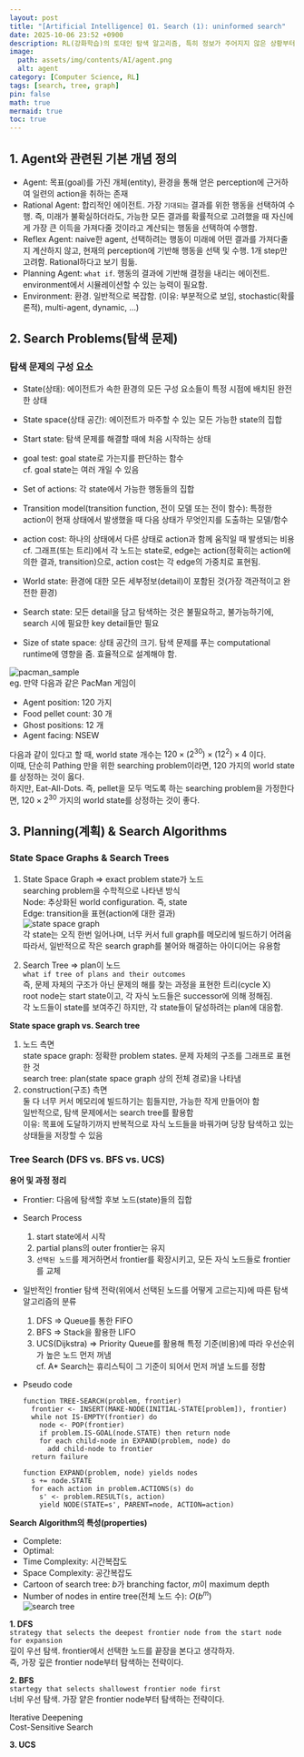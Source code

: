 ```yaml
---
layout: post
title: "[Artificial Intelligence] 01. Search (1): uninformed search"
date: 2025-10-06 23:52 +0900
description: RL(강화학습)의 토대인 탐색 알고리즘, 특히 정보가 주어지지 않은 상황부터 다룹니다.
image:
  path: assets/img/contents/AI/agent.png
  alt: agent
category: [Computer Science, RL]
tags: [search, tree, graph]
pin: false
math: true
mermaid: true
toc: true
---  
```


## 1. Agent와 관련된 기본 개념 정의  
- Agent: 목표(goal)를 가진 개체(entity), 환경을 통해 얻은 perception에 근거하여 일련의 action을 취하는 존재  
- Rational Agent: 합리적인 에이전트. 가장 `기대되는` 결과를 위한 행동을 선택하여 수행. 즉, 미래가 불확실하더라도, 가능한 모든 결과를 확률적으로 고려했을 때 자신에게 가장 큰 이득을 가져다줄 것이라고 계산되는 행동을 선택하여 수행함.  
- Reflex Agent: naive한 agent, 선택하려는 행동이 미래에 어떤 결과를 가져다줄 지 계산하지 않고, 현재의 perception에 기반해 행동을 선택 및 수행. 1개 step만 고려함. Rational하다고 보기 힘듦.  
- Planning Agent: `what if`. 행동의 결과에 기반해 결정을 내리는 에이전트. environment에서 시뮬레이션할 수 있는 능력이 필요함.  
- Environment: 환경. 일반적으로 복잡함. (이유: 부분적으로 보임, stochastic(확률론적), multi-agent, dynamic, ...)  

## 2. Search Problems(탐색 문제)  
### 탐색 문제의 구성 요소  
- State(상태): 에이전트가 속한 환경의 모든 구성 요소들이 특정 시점에 배치된 완전한 상태  
- State space(상태 공간): 에이전트가 마주할 수 있는 모든 가능한 state의 집합   
- Start state: 탐색 문제를 해결할 때에 처음 시작하는 상태  
- goal test: goal state로 가는지를 판단하는 함수  
cf. goal state는 여러 개일 수 있음  

- Set of actions: 각 state에서 가능한 행동들의 집합  
- Transition model(transition function, 전이 모델 또는 전이 함수): 특정한 action이 현재 상태에서 발생했을 때 다음 상태가 무엇인지를 도출하는 모델/함수   
- action cost: 하나의 상태에서 다른 상태로 action과 함께 움직일 때 발생되는 비용  
cf. 그래프(또는 트리)에서 각 노드는 state로, edge는 action(정확히는 action에 의한 결과, transition)으로, action cost는 각 edge의 가중치로 표현됨.  

- World state: 환경에 대한 모든 세부정보(detail)이 포함된 것(가장 객관적이고 완전한 환경)  
- Search state: 모든 detail을 담고 탐색하는 것은 불필요하고, 불가능하기에, search 시에 필요한 key detail들만 필요  
- Size of state space: 상태 공간의 크기. 탐색 문제를 푸는 computational runtime에 영향을 줌. 효율적으로 설계해야 함.  

![pacman_sample](assets/img/contents/AI/pacman_sample.png)  
eg. 만약 다음과 같은 PacMan 게임이  
- Agent position: 120 가지  
- Food pellet count: 30 개  
- Ghost positions: 12 개  
- Agent facing: NSEW  

다음과 같이 있다고 할 때, world state 개수는 $120 \times (2^{30}) \times (12^2) \times 4$ 이다.  
이때, 단순히 Pathing 만을 위한 searching problem이라면, 120 가지의 world state를 상정하는 것이 옳다.  
하지만, Eat-All-Dots. 즉, pellet을 모두 먹도록 하는 searching problem을 가정한다면, $120 \times 2^{30}$ 가지의 world state를 상정하는 것이 좋다.  

## 3. Planning(계획) & Search Algorithms  
### State Space Graphs & Search Trees  
1. State Space Graph => exact problem state가 노드  
  searching problem을 수학적으로 나타낸 방식  
  Node: 추상화된 world configuration. 즉, state  
  Edge: transition을 표현(action에 대한 결과)  
  ![state space graph](assets/img/contents/AI/state_space_graph.png)   
  각 state는 오직 한번 일어나며, 너무 커서 full graph를 메모리에 빌드하기 어려움  
  따라서, 일반적으로 작은 search graph를 불어와 해결하는 아이디어는 유용함  

2. Search Tree => plan이 노드  
  `what if tree of plans and their outcomes`  
  즉, 문제 자체의 구조가 아닌 문제의 해를 찾는 과정을 표현한 트리(cycle X)  
  root node는 start state이고, 각 자식 노드들은 successor에 의해 정해짐.  
  각 노드들이 state를 보여주긴 하지만, 각 state들이 달성하려는 plan에 대응함.  

**State space graph vs. Search tree**  
1. 노드 측면  
  state space graph: 정확한 problem states. 문제 자체의 구조를 그래프로 표현한 것  
  search tree: plan(state space graph 상의 전체 경로)을 나타냄  
2. construction(구조) 측면  
  둘 다 너무 커서 메모리에 빌드하기는 힘들지만, 가능한 작게 만들어야 함  
  일반적으로, 탐색 문제에서는 search tree를 활용함  
  이유: 목표에 도달하기까지 반복적으로 자식 노드들을 바꿔가며 당장 탐색하고 있는 상태들을 저장할 수 있음  

### Tree Search (DFS vs. BFS vs. UCS)  
**용어 및 과정 정리**  
- Frontier: 다음에 탐색할 후보 노드(state)들의 집합  
- Search Process  
  1. start state에서 시작
  2. partial plans의 outer frontier는 유지  
  3. `선택된 노드`를 제거하면서 frontier를 확장시키고, 모든 자식 노드들로 frontier를 교체  
- 일반적인 frontier 탐색 전략(위에서 선택된 노드를 어떻게 고르는지)에 따른 탐색 알고리즘의 분류  
  1. DFS => Queue를 통한 FIFO  
  2. BFS => Stack을 활용한 LIFO  
  3. UCS(Dijkstra) => Priority Queue를 활용해 특정 기준(비용)에 따라 우선순위가 높은 노드 먼저 꺼냄  
  cf. A* Search는 휴리스틱이 그 기준이 되어서 먼저 꺼낼 노드를 정함  

- Pseudo code  
  ```plaintext
  function TREE-SEARCH(problem, frontier)
    frontier <- INSERT(MAKE-NODE(INITIAL-STATE[problem]), frontier)
    while not IS-EMPTY(frontier) do
      node <- POP(frontier)
      if problem.IS-GOAL(node.STATE) then return node
      for each child-node in EXPAND(problem, node) do
        add child-node to frontier
    return failure
  ```  
  ```plaintext
  function EXPAND(problem, node) yields nodes
    s += node.STATE
    for each action in problem.ACTIONS(s) do
      s' <- problem.RESULT(s, action)
      yield NODE(STATE=s', PARENT=node, ACTION=action)
  ```  

**Search Algorithm의 특성(properties)**  
- Complete:  
- Optimal:   
- Time Complexity: 시간복잡도  
- Space Complexity: 공간복잡도  
- Cartoon of search tree: $b$가 branching factor, $m$이 maximum depth  
- Number of nodes in entire tree(전체 노드 수): $O(b^m)$  
![search tree](assets/img/contents/AI/tree_search.png)  

**1. DFS**  
`strategy that selects the deepest frontier node from the start node for expansion`  
깊이 우선 탐색. frontier에서 선택한 노드를 끝장을 본다고 생각하자.  
즉, 가장 깊은 frontier node부터 탐색하는 전략이다.  



**2. BFS**  
`startegy that selects shallowest frontier node first`  
너비 우선 탐색. 가장 얕은 frontier node부터 탐색하는 전략이다.  


Iterative Deepening  
Cost-Sensitive Search  

**3. UCS**  

